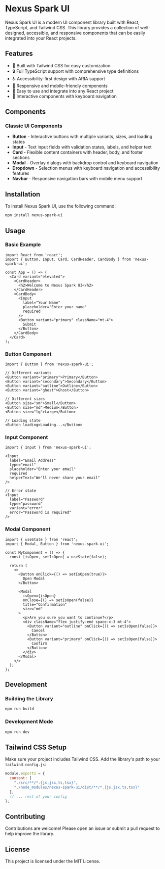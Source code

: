 # Nexus Spark UI

Nexus Spark UI is a modern UI component library built with React, TypeScript, and Tailwind CSS. This library provides a collection of well-designed, accessible, and responsive components that can be easily integrated into your React projects.

## Features
- 🎨 Built with Tailwind CSS for easy customization
- 🔒 Full TypeScript support with comprehensive type definitions
- ♿ Accessibility-first design with ARIA support
- 📱 Responsive and mobile-friendly components
- 🎯 Easy to use and integrate into any React project
- 🎪 Interactive components with keyboard navigation

## Components

### Classic UI Components
- **Button** - Interactive buttons with multiple variants, sizes, and loading states
- **Input** - Text input fields with validation states, labels, and helper text
- **Card** - Flexible content containers with header, body, and footer sections
- **Modal** - Overlay dialogs with backdrop control and keyboard navigation
- **Dropdown** - Selection menus with keyboard navigation and accessibility features
- **Navbar** - Responsive navigation bars with mobile menu support

## Installation
To install Nexus Spark UI, use the following command:
```bash
npm install nexus-spark-ui
```

## Usage

### Basic Example
```tsx
import React from 'react';
import { Button, Input, Card, CardHeader, CardBody } from 'nexus-spark-ui';

const App = () => (
  <Card variant="elevated">
    <CardHeader>
      <h2>Welcome to Nexus Spark UI</h2>
    </CardHeader>
    <CardBody>
      <Input 
        label="Your Name" 
        placeholder="Enter your name" 
        required 
      />
      <Button variant="primary" className="mt-4">
        Submit
      </Button>
    </CardBody>
  </Card>
);
```

### Button Component
```tsx
import { Button } from 'nexus-spark-ui';

// Different variants
<Button variant="primary">Primary</Button>
<Button variant="secondary">Secondary</Button>
<Button variant="outline">Outline</Button>
<Button variant="ghost">Ghost</Button>

// Different sizes
<Button size="sm">Small</Button>
<Button size="md">Medium</Button>
<Button size="lg">Large</Button>

// Loading state
<Button loading>Loading...</Button>
```

### Input Component
```tsx
import { Input } from 'nexus-spark-ui';

<Input 
  label="Email Address"
  type="email"
  placeholder="Enter your email"
  required
  helperText="We'll never share your email"
/>

// Error state
<Input 
  label="Password"
  type="password"
  variant="error"
  error="Password is required"
/>
```

### Modal Component
```tsx
import { useState } from 'react';
import { Modal, Button } from 'nexus-spark-ui';

const MyComponent = () => {
  const [isOpen, setIsOpen] = useState(false);
  
  return (
    <>
      <Button onClick={() => setIsOpen(true)}>
        Open Modal
      </Button>
      
      <Modal
        isOpen={isOpen}
        onClose={() => setIsOpen(false)}
        title="Confirmation"
        size="md"
      >
        <p>Are you sure you want to continue?</p>
        <div className="flex justify-end space-x-3 mt-4">
          <Button variant="outline" onClick={() => setIsOpen(false)}>
            Cancel
          </Button>
          <Button variant="primary" onClick={() => setIsOpen(false)}>
            Confirm
          </Button>
        </div>
      </Modal>
    </>
  );
};
```

## Development

### Building the Library
```bash
npm run build
```

### Development Mode
```bash
npm run dev
```

## Tailwind CSS Setup

Make sure your project includes Tailwind CSS. Add the library's path to your `tailwind.config.js`:

```javascript
module.exports = {
  content: [
    "./src/**/*.{js,jsx,ts,tsx}",
    "./node_modules/nexus-spark-ui/dist/**/*.{js,jsx,ts,tsx}"
  ],
  // ... rest of your config
};
```

## Contributing
Contributions are welcome! Please open an issue or submit a pull request to help improve the library.

## License
This project is licensed under the MIT License.